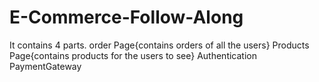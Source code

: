# E-Commerce-Follow-Along
It contains 4 parts.
order Page{contains orders of all the users}
Products Page{contains products for the users to see}
Authentication
PaymentGateway

